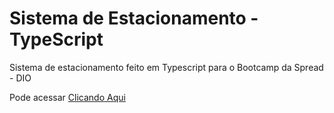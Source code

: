 # Sistema de Estacionamento - TypeScript
Sistema de estacionamento feito em Typescript para o Bootcamp da Spread - DIO

Pode acessar [Clicando Aqui](https://hudsonmenezes.github.io/sistemaDeEstacionamento-typescript/)
